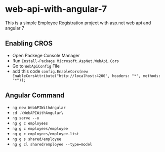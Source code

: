 # web-api-with-angular-7

This is a simple Employee Registration project with asp.net web api and angular 7

## Enabling CROS

* Open Packege Console Manager
* Run ```Install-Package Microsoft.AspNet.WebApi.Cors```
* Go to ```WebApiConfig``` File
* add this code ```config.EnableCors(new EnableCorsAttribute("http://localhost:4200", headers: "*", methods: "*"));```

## Angular Command

* ```ng new WebAPIWithAngular```
* ```cd .\WebAPIWithAngular\```
* ```ng serve --o```
* ```ng g c employees```
* ```ng g c employees/employee```
* ```ng g c employees/employee-list```
* ```ng g s shared/employee```
* ```ng g cl shared/employee --type=model```
